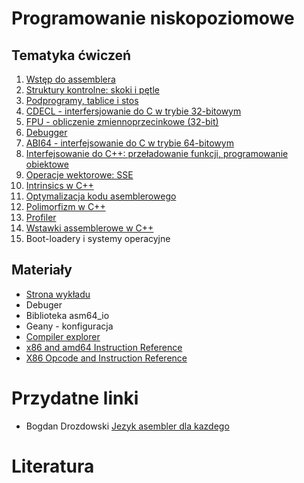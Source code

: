 Programowanie niskopoziomowe
============================

Tematyka ćwiczeń
----------------

1. [Wstęp do assemblera](exercises/wstep_do_asemblera_linux.md)
2. [Struktury kontrolne: skoki i pętle](exercises/struktury_kontrolne.md)
3. [Podprogramy, tablice i stos](exercises/podprogramy.md)
4. [CDECL - interfersjowanie do C w trybie 32-bitowym](exercises/cdecl.md)
5. [FPU - obliczenie zmiennoprzecinkowe (32-bit)](exercises/fpu.md)
6. [Debugger](exercises/debugger.md)
7. [ABI64 - interfejsowanie do C w trybie 64-bitowym](exercises/abi64.md)
8. [Interfejsowanie do C++: przeładowanie funkcji, programowanie obiektowe](exercises/asm2cpp.md) 
9. [Operacje wektorowe: SSE](exercises/sse.md)
9. [Intrinsics w C++](exercises/intrinsics.md) 
10. [Optymalizacja kodu asemblerowego](exercises/optymalizacja.md)
11. [Polimorfizm w C++](https://sites.google.com/site/prognisk/tematyka-%C4%87wicze%C5%84/polimorfizm-w-c)
12. [Profiler](exercises/profiler.md)
13. [Wstawki assemblerowe w C++](exercises/wstawki.md)
15. Boot-loadery i systemy operacyjne


Materiały
---------

* [Strona wykładu](https://ww2.ii.uj.edu.pl/~kapela/pn/)
* Debuger
* Biblioteka asm64_io
* Geany - konfiguracja
* [Compiler explorer](https://godbolt.org/)
* [x86 and amd64 Instruction Reference](http://felixcloutier.com/x86/)
* [X86 Opcode and Instruction Reference](http://ref.x86asm.net/)

Przydatne linki
===============

* Bogdan Drozdowski [Jezyk asembler dla kazdego](http://bogdro.evai.pl/linux/index.php)

Literatura
==========
